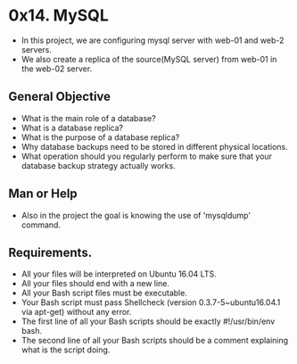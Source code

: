 # 0x14. MySQL
- In this project, we are configuring mysql server with web-01 and web-2 servers.
- We also create a replica of the source(MySQL server) from web-01 in the web-02 server.

## General Objective
- What is the main role of a database?
- What is a database replica?
- What is the purpose of a database replica?
- Why database backups need to be stored in different physical locations.
- What operation should you regularly perform to make sure that your database backup strategy actually works.

## Man or Help
- Also in the project the goal is knowing the use of 'mysqldump' command.

## Requirements.
- All your files will be interpreted on Ubuntu 16.04 LTS.
- All your files should end with a new line.
- All your Bash script files must be executable.
- Your Bash script must pass Shellcheck (version 0.3.7-5~ubuntu16.04.1 via apt-get) without any error.
- The first line of all your Bash scripts should be exactly #!/usr/bin/env bash.
- The second line of all your Bash scripts should be a comment explaining what is the script doing.
